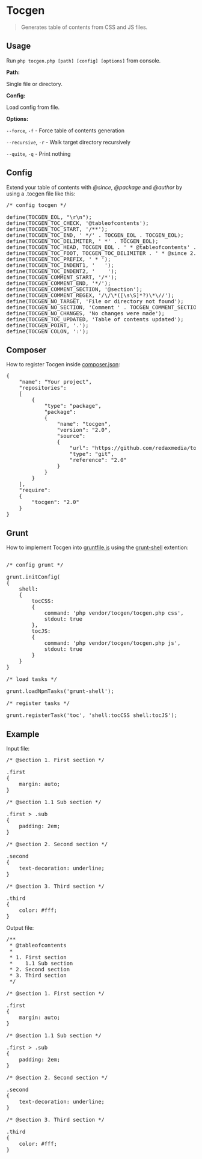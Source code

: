 Tocgen
======

> Generates table of contents from CSS and JS files.


Usage
-----

Run <code>php tocgen.php [path] [config] [options]</code> from console.


**Path:**

Single file or directory.


**Config:**

Load config from file.


**Options:**

<code>--force</code>, <code>-f</code> - Force table of contents generation

<code>--recursive</code>, <code>-r</code> - Walk target directory recursively

<code>--quite</code>, <code>-q</code> - Print nothing


Config
------

Extend your table of contents with *@since*, *@package* and *@author* by using a .tocgen file like this:

<pre>
/* config tocgen */

define(TOCGEN_EOL, "\r\n");
define(TOCGEN_TOC_CHECK, '@tableofcontents');
define(TOCGEN_TOC_START, '/**');
define(TOCGEN_TOC_END, ' */' . TOCGEN_EOL . TOCGEN_EOL);
define(TOCGEN_TOC_DELIMITER, ' *' . TOCGEN_EOL);
define(TOCGEN_TOC_HEAD, TOCGEN_EOL . ' * @tableofcontents' . TOCGEN_EOL . TOCGEN_TOC_DELIMITER);
define(TOCGEN_TOC_FOOT, TOCGEN_TOC_DELIMITER . ' * @since 2.0' . TOCGEN_EOL . ' *' . TOCGEN_EOL . ' * @package Your project' . TOCGEN_EOL . ' * @author Your name' . TOCGEN_EOL);
define(TOCGEN_TOC_PREFIX, ' * ');
define(TOCGEN_TOC_INDENT1, '   ');
define(TOCGEN_TOC_INDENT2, '    ');
define(TOCGEN_COMMENT_START, '/*');
define(TOCGEN_COMMENT_END, '*/');
define(TOCGEN_COMMENT_SECTION, '@section');
define(TOCGEN_COMMENT_REGEX, '/\/\*([\s\S]*?)\*\//');
define(TOCGEN_NO_TARGET, 'File or directory not found');
define(TOCGEN_NO_SECTION, 'Comment ' . TOCGEN_COMMENT_SECTION . ' not found');
define(TOCGEN_NO_CHANGES, 'No changes were made');
define(TOCGEN_TOC_UPDATED, 'Table of contents updated');
define(TOCGEN_POINT, '.');
define(TOCGEN_COLON, ':');
</pre>


Composer
--------

How to register Tocgen inside [composer.json](https://github.com/composer/composer):

<pre>
{
	"name": "Your project",
	"repositories":
	[
		{
			"type": "package",
			"package":
			{
				"name": "tocgen",
				"version": "2.0",
				"source":
				{
					"url": "https://github.com/redaxmedia/tocgen.git",
					"type": "git",
					"reference": "2.0"
				}
			}
		}
	],
	"require":
	{
		"tocgen": "2.0"
	}
}
</pre>


Grunt
-----

How to implement Tocgen into [gruntfile.js](https://github.com/gruntjs/grunt) using the [grunt-shell](https://github.com/sindresorhus/grunt-shell) extention:

<pre>

/* config grunt */

grunt.initConfig(
{
	shell:
	{
		tocCSS:
		{
			command: 'php vendor/tocgen/tocgen.php css',
			stdout: true
		},
		tocJS:
		{
			command: 'php vendor/tocgen/tocgen.php js',
			stdout: true
		}
	}
}

/* load tasks */

grunt.loadNpmTasks('grunt-shell');

/* register tasks */

grunt.registerTask('toc', 'shell:tocCSS shell:tocJS');
</pre>


Example
-------

Input file:

<pre>
/* @section 1. First section */

.first
{
	margin: auto;
}

/* @section 1.1 Sub section */

.first > .sub
{
	padding: 2em;
}

/* @section 2. Second section */

.second
{
	text-decoration: underline;
}

/* @section 3. Third section */

.third
{
	color: #fff;
}
</pre>

Output file:

<pre>
/**
 * @tableofcontents
 *
 * 1. First section
 *    1.1 Sub section
 * 2. Second section
 * 3. Third section
 */

/* @section 1. First section */

.first
{
	margin: auto;
}

/* @section 1.1 Sub section */

.first > .sub
{
	padding: 2em;
}

/* @section 2. Second section */

.second
{
	text-decoration: underline;
}

/* @section 3. Third section */

.third
{
	color: #fff;
}
</pre>